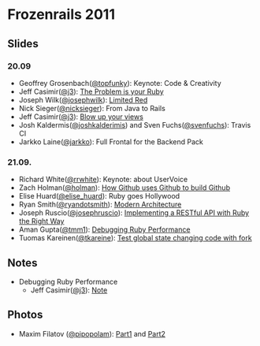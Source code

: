 # Frozenrails 2011

## Slides

### 20.09

* Geoffrey Grosenbach([@topfunky](https://twitter.com/#!/topfunky)): Keynote: Code & Creativity
* Jeff Casimir([@j3](https://twitter.com/#!/j3)): [The Problem is your Ruby](https://gist.github.com/1214611)
* Joseph Wilk([@josephwilk](https://twitter.com/#!/josephwilk)): [Limited Red](http://www.slideshare.net/mobile/josephwilk/frozenrails2011)
* Nick Sieger([@nicksieger](https://twitter.com/#!/nicksieger)): From Java to Rails
* Jeff Casimir([@j3](https://twitter.com/#!/j3)): [Blow up your views](http://jumpstartlab.com/files/presentations/blow_up_your_views_lsrc.pdf)
* Josh Kaldermis([@joshkalderimis](https://twitter.com/#!/joshkalderimis)) and Sven Fuchs([@svenfuchs](https://twitter.com/#!/svenfuchs)): Travis CI
* Jarkko Laine([@jarkko](https://twitter.com/#!/jarkko)): Full Frontal for the Backend Pack

### 21.09.

* Richard White([@rrwhite](https://twitter.com/#!/rrwhite)): Keynote: about UserVoice
* Zach Holman([@holman](https://twitter.com/#!/holman)): [How Github uses Github to build Github](http://zachholman.com/talk/how-github-uses-github-to-build-github)
* Elise Huard([@elise\_huard](https://twitter.com/#!/elise_huard)): Ruby goes Hollywood
* Ryan Smith([@ryandotsmith](https://twitter.com/#!/ryandotsmith)): [Modern Architecture](http://dl.dropbox.com/u/1579953/talks/modern_architecture.pdf)
* Joseph Ruscio([@josephruscio](https://twitter.com/#!/josephruscio)): [Implementing a RESTful API with Ruby the Right Way](http://speakerdeck.com/u/josephruscio/p/implementing-a-restful-api-with-ruby)
* Aman Gupta([@tmm1](https://twitter.com/#!/tmm1)): [Debugging Ruby Performance](http://speakerdeck.com/u/tmm1/p/debugging-ruby-performance)
* Tuomas Kareinen([@tkareine](https://twitter.com/#!/tkareine)): [Test global state changing code with fork](https://gist.github.com/1232111)

## Notes

* Debugging Ruby Performance
  * Jeff Casimir([@j3](https://twitter.com/#!/j3)): [Note](https://gist.github.com/1232030)

## Photos

* Maxim Filatov ([@pipopolam](https://twitter.com/#!/pipopolam)): [Part1](http://t.co/abc0qWpm) and [Part2](http://bit.ly/rrCLdz)
